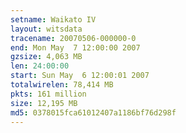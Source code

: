 ```yaml
---
setname: Waikato IV
layout: witsdata
tracename: 20070506-000000-0
end: Mon May  7 12:00:00 2007
gzsize: 4,063 MB
len: 24:00:00
start: Sun May  6 12:00:01 2007
totalwirelen: 78,414 MB
pkts: 161 million
size: 12,195 MB
md5: 0378015fca61012407a1186bf76d298f
---
```

